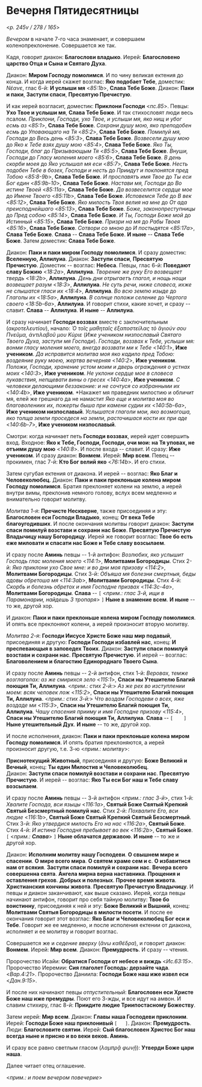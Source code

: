 
# Вечерня Пятидесятницы

<*p. 245v / 278 / 165*>

*Вечером* в начале 7-го часа знаменает, и совершаем коленопреклонение. Совершается же так.

Кадя, говорит диакон: **Благослови владыко**. 
Иерей: **Благословено царство Отца и Сына и Святаго Духа**. 

Диакон: **Миром Господу помолимся**. И по чину великая ектения до конца. 
И когда иерей скажет возглас: **Яко подобает Тебе**, доместик: *Νέανε*, глас 6-й: 
**И услыши мя** <*85:1b*>, **Слава Тебе Боже**. 
Диакон: **Паки и паки**, **Заступи спаси**, **Пресвятую Пречистую**. 

И как иерей возгласит, доместик: **Приклони Господи** <*пс.85*>. 
Певцы: **Ухо Твое и услыши мя**, **Слава Тебе Боже**. 
И так стихословят люди весь псалом. 
*Приклони, Господи, ухо Твое, и услыши мя, яко нищ и убог есмь аз* <*85:1*>, **Слава Тебе Боже**. 
*Сохрани душу мою, яко преподобен есмь* до *Уповающаго на Тя* <*85:2*>, **Слава Тебе Боже**.
*Помилуй мя, Господи* до *Весь день* <*85:3*>, **Слава Тебе Боже**. 
*Возвесели душу мою* до *Яко к Тебе взях душу мою* <*85:4*>, **Слава Тебе Боже**. 
*Яко Ты, Господи, благ* до *Призывающым Тя* <*85:5*>, **Слава Тебе Боже**. 
*Внуши, Господи* до *Гласу моления моего* <*85:6*>, **Слава Тебе Боже**. 
*В день скорби моея* до *Яко услышал мя еси* <*85:7*>, **Слава Тебе Боже**.
*Несть подобен Тебе в бозех, Господи и несть* до *Приидут и поклонятся пред Тобою* <*85:8-9b*>, **Слава Тебе Боже**. 
*И прославятъ имя Твое* до *Ты еси Бог един* <*85:9b-10*>, **Слава Тебе Боже**. 
*Настави мя, Господи* до *Во истине Твоей* <*85:11a*>, **Слава Тебе Боже**.
*Да возвеселится сердце мое* до *Имене Твоего* <*85:11b*>, **Слава Тебе Боже**. 
*Исповемся Тебе* до *В век* <*85:12*>, **Слава Тебе Боже**. 
*Яко милость Твоя велия на мне* до *От ада преисподнейшаго* <*85:13*>, **Слава Тебе Боже**. 
*Боже, законопреступницы* до *Пред собою* <*85:14*>, **Слава Тебе Боже**. 
*И Ты, Господи Боже мой* до *Истинный* <*85:15*>, **Слава Тебе Боже**. 
*Призри на мя* до *Рабы Твоея* <*85:16*>, **Слава Тебе Боже**. 
*Сотвори со мною* до *И постыдятся* <*85:17a*>, **Слава Тебе Боже**. 
**Слава** -- **Слава Тебе Боже**. **И ныне** -- **Слава Тебе Боже**.
Затем доместик: **Слава Тебе Боже**. 

Диакон: **Паки и паки миром Господу помолимся**. 
И сразу доместик: **Вселенную, Аллилуиа**. 
Диакон: **Заступи спаси**, **Пресвятую Пречистую**. 
Доместик -- возглас: **Небеса**. 
Певцы, глас 6-й: **Поведают славу Божию** <*18:2a*>, **Аллилуиа**. 
*Творение же руку Его возвещает твердь* <*18:2b*>, **Аллилуиа**.
*День дни отрыгаетъ глагол, и нощь нощи возвещает разум* <*18:3*>, **Аллилуиа**. 
*Не суть речи, ниже словеса, ихже не слышатся гласи их* <*18:4*>, **Аллилуиа**. 
*Во всю землю изыде* до *Глаголы их* <*18:5a*>, **Аллилуиа**. 
*В солнце положи селение* до *Чертога своего* <*18:5b-6a*>, **Аллилуиа**. 
И говорит стихи, какие хочет, и сразу -- славит.
**Слава** -- **Аллилуиа**. **И ныне** -- **Аллилуиа**. 

И сразу начинает **Господи воззвах** вместе с заключительным (*ακροτελευτίου*), 
начало: *Ὁ τοῖς μαθηταῖς ἐξαποστείλας τὸ ἅγιούν σου Πνεῦμα, ἀντιλαβοῦ μου Κύριε*
(*Иже учеником низпославый Святаго Твоего Духа, заступи мя Господи*). 
*Господи, воззвах к Тебе, услыши мя: вонми гласу моления моего, 
внегда воззвати ми к Тебе* <*140:1*>, **Иже учеником**. 
*Да исправится молитва моя яко кадило пред Тобою: воздеяние руку моею, 
жертва вечерняя* <*140:2*>, **Иже учеником**. 
*Положи, Господи, хранение устом моим и дверь ограждения 
о устнах моих* <*140:3*>, **Иже учеником**. 
*Не уклони сердце мое в словеса лукавствия, непщевати вины 
о гресех* <*140:4a*>, **Иже учеником**. 
*С человеки делающими беззаконие: и не сочтуся со избранными их* <*140:4b*>, **Иже учеником**. 
*Накажет мя праведник милостию и обличит мя, елей же грешнаго да не намастит 
*Яко еще и молитва моя во благоволениих их, пожерты быша при камени 
судии их* <*140:5b-6a*>, **Иже учеником низпославый**. 
*Услышатся глаголи мои, яко возмогоша, яко толща земли проседеся на земли, расточишася 
кости их при аде* <*140:6b-7*>, **Иже учеником низпославый**. 

Смотри: когда начинает петь **Господи воззвах**, иерей идет совершить вход. 
Входное: **Яко к Тебе, Господи, Господи, очи мои: на Тя уповах, не отъими душу мою** <*140:8*>. 
И после входа -- славит. И сразу: **Иже учеником**. 
И сразу диакон: **Вонмем**. Иерей: **Мир всем**. 
Певец -- прокимен, глас 7-й: **Кто Бог велий яко** <*76:14b*>. И его стихи. 

Затем сугубая ектения от диакона. И иерей -- возглас: **Яко Благ и Человеколюбец**. 
Диакон: **Паки и паки преклоньше колена миром Господу помолимся**. 
Братия преклоняет колени на землю, а иерей внутри вимы, преклонив немного голову, 
вслух всем медленно и внимательно говорит молитву. 

*Молитва 1-я*: **Пречисте Нескверне**, также присоединяя и эту: **Благословен еси Господи Владыко**, 
конец: **От века Тебе благоугодивших**. 
И после окончания молитвы говорит диакон: **Заступи спаси помилуй возстави и сохрани нас Боже**. 
**Пресвятую Пречистую Владычицу нашу Богородицу**. 
Иерей же говорит возглас: **Твое бо есть еже миловати и спасати нас Боже и Тебе славу возсылаем**. 

И сразу после **Аминь** певцы -- 1-й антифон: 
*Возлюбих, яко услышит Господь глас моления моего* <*114:1*>, **Молитвами Богородицы**. 
Стих 2-й: *Яко приклони ухо Свое мне: и во дни моя призову* <*114:2*>, **Молитвами Богородицы**. 
Стих 3-й: *Объяша мя болезни смертныя, беды адовы обретоша мя* <*114:3ab*>, **Молитвами Богородицы**. 
Стих 4-й: *Скорбь и болезнь обретох и имя Господне призвах* <*114:3c-4a*>, **Молитвами Богородицы**. 
**Слава** -- `[` <*прим.: глас 3-й, ищи в Парамонарии, найдешь 3 тропаря*> `]` 
**Ныне в знамение всем**. **И ныне** -- то же, другой хор. 

И диакон: **Паки и паки преклоньше колена миром Господу помолимся**. 
И опять все преклоняют колени, а иерей произносит вторую молитву. 

*Молитва 2-я*: **Господи Иисусе Христе Боже наш мир подавый**, присоединяя 
и другую: **Господи Господи избавлей нас**, конец: **И преспевающыя в заповедех Твоих**.
Диакон: **Заступи спаси помилуй возстави и сохрани нас**. **Пресвятую Пречистую**.
И иерей -- возглас: **Благоволением и благостию Единороднаго Твоего Сына**. 

И сразу после **Аминь** певцы -- 2-й антифон, 
стих 1-й: *Веровах, темже возглаголах: аз же смирихся зело* <*115:1*>, 
**Спаси ны Утешителю Благий поющия Ти, Аллилуиа**.
<*прим.: стих 2-й:*> *Аз же рех во изступлении моем: всяк человек лож* <*115:2*>, 
**Спаси ны Утешителю Благий поющия Ти, Аллилуиа**.
<*прим.: стих 3-й:*> *Что воздам Господеви о всех, яже воздаде ми* <*115:3*>, 
**Спаси ны Утешителю Благий поющия Ти, Аллилуиа**.
*Чашу спасения прииму и имя Господне призову* <*115:4*>, 
**Спаси ны Утешителю Благий поющия Ти, Аллилуиа**.
**Слава** -- `[    ]` **Ныне утешительный Дух**. **И ныне** -- то же, другой хор. 

И после исполнения, диакон: **Паки и паки преклоньше колена миром Господу помолимся**.
И опять братия преклоняются, а иерей произносит другую, т.е. 3-ю <*прим.: молитву*>: 

**Приснотекущий Животный**, присоединяя и другую: **Боже Великий и Вечный**, 
конец: **Ты един Милостив и Человеколюбец**.  
Диакон: **Заступи спаси помилуй возстави и сохрани нас**. **Пресвятую Пречистую**.
И иерей -- возглас: **Яко Ты еси Бог наш и Тебе славу возсылаем**. 

И сразу после **Аминь** певцы -- 3-й антифон <*прим.: глас 3-й*>,
стих 1-й: *Хвалите Господа, вси языцы* <*116:1a*>,
**Святый Боже Святый Крепкий Святый Безсмертный помилуй нас**.
Стих 2-й: *Похвалите Его, вси людие* <*116:1b*>,
**Святый Боже Святый Крепкий Святый Безсмертный**.
Стих 3-й: *Яко утвердися милость Его на нас* <*116:2a*>, **Святый Боже**.
Стих 4-й: *И истина Господня пребывает во век* <*116:2b*>, **Святый Боже**.
`[` <*прим.: **Слава***> `]` **Ныне облачатся державою**. 
**И ныне** -- то же и другой хор. 

Диакон: **Исполним молитву нашу Господеви**. 
**О свышнем мире и спасении**. 
**О мире всего мира**. 
**О святем храме сем и с**. 
**О избавитися нам от всякия**.
**Заступи спаси помилуй и сохрани нас**. 
**Вечера всего совершенна свята**. 
**Ангела мирна верна наставника**. 
**Прощения и оставления грехов**. 
**Добрых и полезных**. 
**Прочее время живота**. 
**Христианския кончины живота**. 
**Пресвятую Пречистую Владычицу**. 
И певцы и диакон заканчивают, как выше сказано. 
Иерей, когда певцы начинают антифон, говорит про себя тайную молитву: **Твое бо воистинну**, 
присоединяя к ней и эту: **Боже Великий и Вышний**, конец: **Молитвами Святыя Богородицы 
в милости посети**. 
И после ее окончания говорит этот возглас: **Яко Благ и Человеколюбец Бог еси и Тебе**. 
Говорит же ее медленно, и после исполения ектении от диакона, исполняет и ее молитву и 
говорит возглас. 

Совершается же и *седение вверху* (*ἄνω καθέδρα*), и говорит диакон: **Вонмем**. 
Иерей: **Мир всем**. Диакон: **Премудрость**. И сразу -- чтения. 

Пророчество Исайи: **Обратися Господи от небесе и виждь** <*Ис.63:15*>.
Пророчество Иеремии: **Сия глаголет Господь: дерзайте чада**. <*Вар.4:21*>.
Пророчество Даниила: **Господи Боже наш иже извел еси** <*Дан.9:15*>. 

И после них начинают певцы *отпустительный*: **Благословен еси Христе Боже наш иже премудры**. 
Поют его 3-жды, и все идут на амвон. 
И славим стихиру, глас 8-й: **Приидите людие Триипостасному Божеству**. 

Затем иерей: **Мир всем**. Диакон: **Главы наша Господеви приклоним**. 
Иерей: **Господи Боже наш приклонивый** `[   ]`. 
Диакон: **Премудрость**. Люди: **Благословите святии**. 
Иерей: **Сый благословен Христос Бог наш всегда ныне и присно и во веки веков. Аминь**. 

И сразу все равно светлым гласом (*λαμπρᾷ φωνῇ*): **Утверди Боже цари наша**. 

Далее читает отец оглашение. 

<*прим.: и поем вечером повечерие*>
